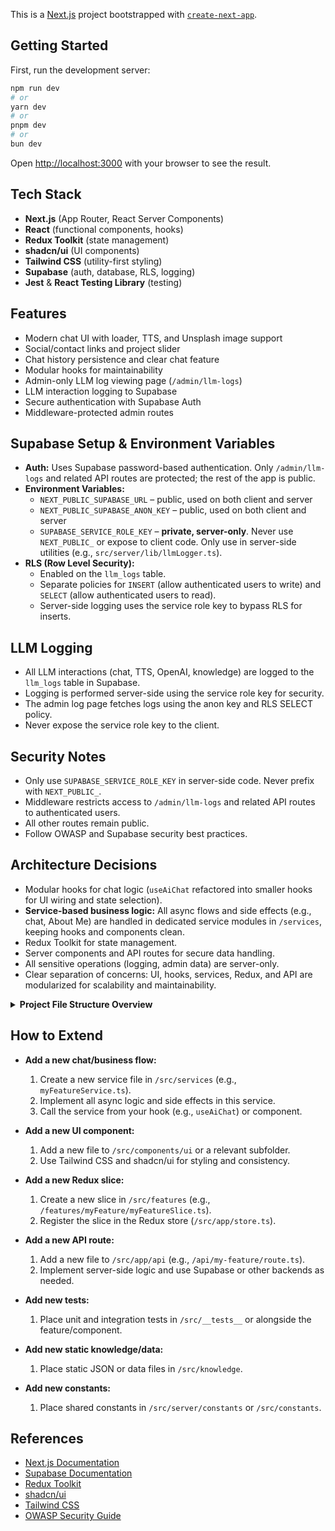 This is a [Next.js](https://nextjs.org) project bootstrapped with [`create-next-app`](https://nextjs.org/docs/app/api-reference/cli/create-next-app).

## Getting Started

First, run the development server:

```bash
npm run dev
# or
yarn dev
# or
pnpm dev
# or
bun dev
```

Open [http://localhost:3000](http://localhost:3000) with your browser to see the result.


## Tech Stack

- **Next.js** (App Router, React Server Components)
- **React** (functional components, hooks)
- **Redux Toolkit** (state management)
- **shadcn/ui** (UI components)
- **Tailwind CSS** (utility-first styling)
- **Supabase** (auth, database, RLS, logging)
- **Jest** & **React Testing Library** (testing)

## Features

- Modern chat UI with loader, TTS, and Unsplash image support
- Social/contact links and project slider
- Chat history persistence and clear chat feature
- Modular hooks for maintainability
- Admin-only LLM log viewing page (`/admin/llm-logs`)
- LLM interaction logging to Supabase
- Secure authentication with Supabase Auth
- Middleware-protected admin routes

## Supabase Setup & Environment Variables

- **Auth:** Uses Supabase password-based authentication. Only `/admin/llm-logs` and related API routes are protected; the rest of the app is public.
- **Environment Variables:**
  - `NEXT_PUBLIC_SUPABASE_URL` – public, used on both client and server
  - `NEXT_PUBLIC_SUPABASE_ANON_KEY` – public, used on both client and server
  - `SUPABASE_SERVICE_ROLE_KEY` – **private, server-only**. Never use `NEXT_PUBLIC_` or expose to client code. Only use in server-side utilities (e.g., `src/server/lib/llmLogger.ts`).
- **RLS (Row Level Security):**
  - Enabled on the `llm_logs` table.
  - Separate policies for `INSERT` (allow authenticated users to write) and `SELECT` (allow authenticated users to read).
  - Server-side logging uses the service role key to bypass RLS for inserts.

## LLM Logging

- All LLM interactions (chat, TTS, OpenAI, knowledge) are logged to the `llm_logs` table in Supabase.
- Logging is performed server-side using the service role key for security.
- The admin log page fetches logs using the anon key and RLS SELECT policy.
- Never expose the service role key to the client.

## Security Notes

- Only use `SUPABASE_SERVICE_ROLE_KEY` in server-side code. Never prefix with `NEXT_PUBLIC_`.
- Middleware restricts access to `/admin/llm-logs` and related API routes to authenticated users.
- All other routes remain public.
- Follow OWASP and Supabase security best practices.

## Architecture Decisions

- Modular hooks for chat logic (`useAiChat` refactored into smaller hooks for UI wiring and state selection).
- **Service-based business logic:** All async flows and side effects (e.g., chat, About Me) are handled in dedicated service modules in `/services`, keeping hooks and components clean.
- Redux Toolkit for state management.
- Server components and API routes for secure data handling.
- All sensitive operations (logging, admin data) are server-only.
- Clear separation of concerns: UI, hooks, services, Redux, and API are modularized for scalability and maintainability.

<details>
<summary><strong>Project File Structure Overview</strong></summary>

```
/src
  /app
    store.ts                # Redux store configuration
  /components
    /ui                     # UI components (buttons, chat, feedback, etc.)
      ChatInput.tsx
      ChatMessageList.tsx
      AiChat.tsx
      ...
    /project                # Project-related UI components
      ProjectDetailsInline.tsx
      ...
  /features
    /aiChat
      aiChatSlice.ts        # Redux slice for chat state and actions
      aiChatTypes.ts        # TypeScript types for chat state (if present)
  /hooks
    useAiChat.ts            # Main chat logic hook (UI wiring, state selection)
    useChatScroll.ts        # Custom hook for auto-scrolling chat
    useAutoResizeTextarea.ts# Custom hook for textarea resizing
    useChatInput.ts         # Custom hook for chat input logic
  /knowledge
    projects.json           # Static knowledge base for projects
  /lib
    audio.ts                # Audio playback utilities
    chatApi.ts              # API calls for chat, TTS, etc.
    store.ts                # (May be duplicate, check usage)
  /services
    aboutMeService.ts       # Business logic for "About Me" chat flow
    sendMessageService.ts   # Business logic for sending chat messages
  /server
    /constants
      aiPrompts.ts          # System and AI prompt constants
  /state
    /aiChat
      aiChatSlice.ts        # (Legacy, see /features/aiChat)
      aiChatTypes.ts        # (Legacy, see /features/aiChat)
  /utils
    rateLimit.ts            # Rate limiting utilities (if present)
    validateRequest.ts      # Request validation utilities (if present)
  /__tests__
    ...                     # Unit and integration tests
  /app
    /api
      /chat
        route.ts            # API route for chat
        route.test.ts       # Tests for chat API route
    ClientRootProvider.tsx  # Root provider for client-side context
  constants/
    aiPrompts.ts            # (May be duplicate, check usage)
next.config.js              # Next.js configuration
tailwind.config.js          # Tailwind CSS configuration
.env, .env.local, etc.      # Environment variables
README.md                   # Project documentation
```

</details>

## How to Extend

- **Add a new chat/business flow:**
  1. Create a new service file in `/src/services` (e.g., `myFeatureService.ts`).
  2. Implement all async logic and side effects in this service.
  3. Call the service from your hook (e.g., `useAiChat`) or component.

- **Add a new UI component:**
  1. Add a new file to `/src/components/ui` or a relevant subfolder.
  2. Use Tailwind CSS and shadcn/ui for styling and consistency.

- **Add a new Redux slice:**
  1. Create a new slice in `/src/features` (e.g., `/features/myFeature/myFeatureSlice.ts`).
  2. Register the slice in the Redux store (`/src/app/store.ts`).

- **Add a new API route:**
  1. Add a new file to `/src/app/api` (e.g., `/api/my-feature/route.ts`).
  2. Implement server-side logic and use Supabase or other backends as needed.

- **Add new tests:**
  1. Place unit and integration tests in `/src/__tests__` or alongside the feature/component.

- **Add new static knowledge/data:**
  1. Place static JSON or data files in `/src/knowledge`.

- **Add new constants:**
  1. Place shared constants in `/src/server/constants` or `/src/constants`.

## References

- [Next.js Documentation](https://nextjs.org/docs)
- [Supabase Documentation](https://supabase.com/docs)
- [Redux Toolkit](https://redux-toolkit.js.org/)
- [shadcn/ui](https://ui.shadcn.com/)
- [Tailwind CSS](https://tailwindcss.com/docs)
- [OWASP Security Guide](https://owasp.org/www-project-web-security-testing-guide/)
